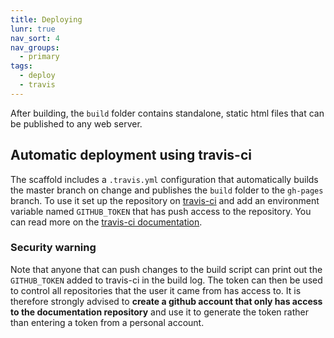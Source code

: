 ```yaml
---
title: Deploying
lunr: true
nav_sort: 4
nav_groups:
  - primary
tags:
  - deploy
  - travis
---
```

After building, the `build` folder contains standalone, static html files that can be published to any web server.

## Automatic deployment using travis-ci

The scaffold includes a `.travis.yml` configuration that automatically builds the master branch on change and publishes the `build` folder to the `gh-pages` branch. To use it set up the repository on [travis-ci](https://travis-ci.org/) and add an environment variable named `GITHUB_TOKEN` that has push access to the repository. You can read more on the [travis-ci documentation](https://docs.travis-ci.com/user/deployment/pages/).

### Security warning

Note that anyone that can push changes to the build script can print out the `GITHUB_TOKEN` added to travis-ci in the build log. The token can then be used to control all repositories that the user it came from has access to. It is therefore strongly advised to **create a github account that only has access to the documentation repository** and use it to generate the token rather than entering a token from a personal account.
